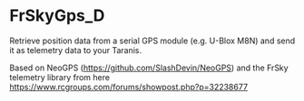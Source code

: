 # FrSkyGps_D

Retrieve position data from a serial GPS module (e.g. U-Blox M8N) and send it as telemetry data to your Taranis.

Based on NeoGPS (https://github.com/SlashDevin/NeoGPS) and the FrSky telemetry library from here https://www.rcgroups.com/forums/showpost.php?p=32238677
